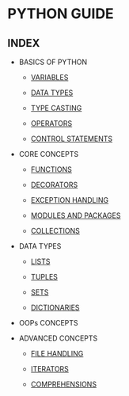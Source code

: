 # PYTHON GUIDE

## INDEX

- BASICS OF PYTHON

  - [VARIABLES](basics/variables.md)

  - [DATA TYPES](basics/data-types.md)

  - [TYPE CASTING](basics/type-casting.md)

  - [OPERATORS](basics/operators.md)

  - [CONTROL STATEMENTS](basics/control-statements.md)

- CORE CONCEPTS

  - [FUNCTIONS](core/functions.md)

  - [DECORATORS](core/decorators.md)

  - [EXCEPTION HANDLING](core/exception-handling.md)

  - [MODULES AND PACKAGES](core/modules-packages.md)

  - [COLLECTIONS](core/collections.md)

- DATA TYPES

  - [LISTS](datatypes/lists.md)

  - [TUPLES](datatypes/tuples.md)

  - [SETS](datatypes/sets.md)

  - [DICTIONARIES](datatypes/dicts.md)

- OOPs CONCEPTS

- ADVANCED CONCEPTS

  - [FILE HANDLING](advancedConcepts/file-handling.md)

  - [ITERATORS](advancedConcepts/iterators.md)

  - [COMPREHENSIONS](advancedConcepts/comprehensions.md)
